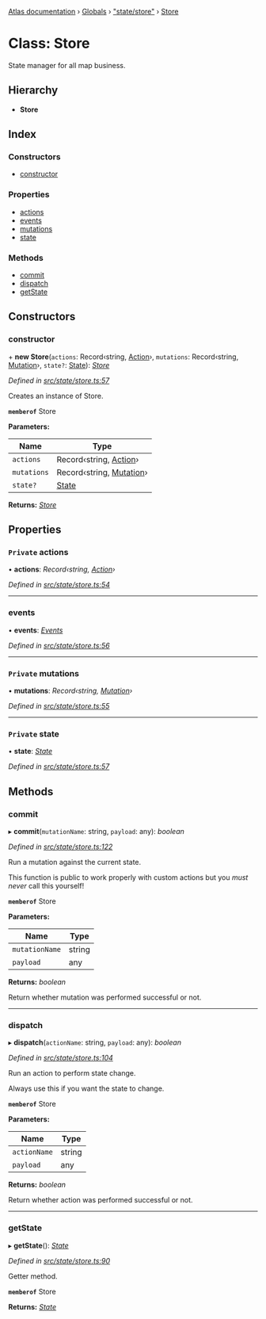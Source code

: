 [Atlas documentation](../README.md) › [Globals](../globals.md) › ["state/store"](../modules/_state_store_.md) › [Store](_state_store_.store.md)

# Class: Store

State manager for all map business.

## Hierarchy

* **Store**

## Index

### Constructors

* [constructor](_state_store_.store.md#constructor)

### Properties

* [actions](_state_store_.store.md#private-actions)
* [events](_state_store_.store.md#events)
* [mutations](_state_store_.store.md#private-mutations)
* [state](_state_store_.store.md#private-state)

### Methods

* [commit](_state_store_.store.md#commit)
* [dispatch](_state_store_.store.md#dispatch)
* [getState](_state_store_.store.md#getstate)

## Constructors

###  constructor

\+ **new Store**(`actions`: Record‹string, [Action](../modules/_state_actions_.md#action)›, `mutations`: Record‹string, [Mutation](../modules/_state_mutations_.md#mutation)›, `state?`: [State](../modules/_state_store_.md#state)): *[Store](_state_store_.store.md)*

*Defined in [src/state/store.ts:57](https://github.com/chronark/atlas/blob/f950874/src/state/store.ts#L57)*

Creates an instance of Store.

**`memberof`** Store

**Parameters:**

Name | Type |
------ | ------ |
`actions` | Record‹string, [Action](../modules/_state_actions_.md#action)› |
`mutations` | Record‹string, [Mutation](../modules/_state_mutations_.md#mutation)› |
`state?` | [State](../modules/_state_store_.md#state) |

**Returns:** *[Store](_state_store_.store.md)*

## Properties

### `Private` actions

• **actions**: *Record‹string, [Action](../modules/_state_actions_.md#action)›*

*Defined in [src/state/store.ts:54](https://github.com/chronark/atlas/blob/f950874/src/state/store.ts#L54)*

___

###  events

• **events**: *[Events](_state_events_.events.md)*

*Defined in [src/state/store.ts:56](https://github.com/chronark/atlas/blob/f950874/src/state/store.ts#L56)*

___

### `Private` mutations

• **mutations**: *Record‹string, [Mutation](../modules/_state_mutations_.md#mutation)›*

*Defined in [src/state/store.ts:55](https://github.com/chronark/atlas/blob/f950874/src/state/store.ts#L55)*

___

### `Private` state

• **state**: *[State](../modules/_state_store_.md#state)*

*Defined in [src/state/store.ts:57](https://github.com/chronark/atlas/blob/f950874/src/state/store.ts#L57)*

## Methods

###  commit

▸ **commit**(`mutationName`: string, `payload`: any): *boolean*

*Defined in [src/state/store.ts:122](https://github.com/chronark/atlas/blob/f950874/src/state/store.ts#L122)*

Run a mutation against the current state.

This function is public to work properly with custom actions but you *must never* call this yourself!

**`memberof`** Store

**Parameters:**

Name | Type |
------ | ------ |
`mutationName` | string |
`payload` | any |

**Returns:** *boolean*

Return whether mutation was performed successful or not.

___

###  dispatch

▸ **dispatch**(`actionName`: string, `payload`: any): *boolean*

*Defined in [src/state/store.ts:104](https://github.com/chronark/atlas/blob/f950874/src/state/store.ts#L104)*

Run an action to perform state change.

Always use this if you want the state to change.

**`memberof`** Store

**Parameters:**

Name | Type |
------ | ------ |
`actionName` | string |
`payload` | any |

**Returns:** *boolean*

Return whether action was performed successful or not.

___

###  getState

▸ **getState**(): *[State](../modules/_state_store_.md#state)*

*Defined in [src/state/store.ts:90](https://github.com/chronark/atlas/blob/f950874/src/state/store.ts#L90)*

Getter method.

**`memberof`** Store

**Returns:** *[State](../modules/_state_store_.md#state)*
